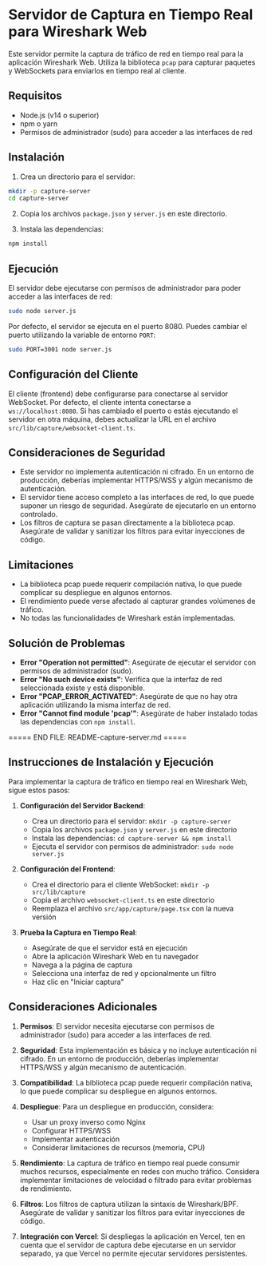 # Servidor de Captura en Tiempo Real para Wireshark Web

Este servidor permite la captura de tráfico de red en tiempo real para la aplicación Wireshark Web. Utiliza la biblioteca `pcap` para capturar paquetes y WebSockets para enviarlos en tiempo real al cliente.

## Requisitos

- Node.js (v14 o superior)
- npm o yarn
- Permisos de administrador (sudo) para acceder a las interfaces de red

## Instalación

1. Crea un directorio para el servidor:
```bash
mkdir -p capture-server
cd capture-server
```

2. Copia los archivos `package.json` y `server.js` en este directorio.

3. Instala las dependencias:
```bash
npm install
```

## Ejecución

El servidor debe ejecutarse con permisos de administrador para poder acceder a las interfaces de red:

```bash
sudo node server.js
```

Por defecto, el servidor se ejecuta en el puerto 8080. Puedes cambiar el puerto utilizando la variable de entorno `PORT`:

```bash
sudo PORT=3001 node server.js
```

## Configuración del Cliente

El cliente (frontend) debe configurarse para conectarse al servidor WebSocket. Por defecto, el cliente intenta conectarse a `ws://localhost:8080`. Si has cambiado el puerto o estás ejecutando el servidor en otra máquina, debes actualizar la URL en el archivo `src/lib/capture/websocket-client.ts`.

## Consideraciones de Seguridad

- Este servidor no implementa autenticación ni cifrado. En un entorno de producción, deberías implementar HTTPS/WSS y algún mecanismo de autenticación.
- El servidor tiene acceso completo a las interfaces de red, lo que puede suponer un riesgo de seguridad. Asegúrate de ejecutarlo en un entorno controlado.
- Los filtros de captura se pasan directamente a la biblioteca pcap. Asegúrate de validar y sanitizar los filtros para evitar inyecciones de código.

## Limitaciones

- La biblioteca pcap puede requerir compilación nativa, lo que puede complicar su despliegue en algunos entornos.
- El rendimiento puede verse afectado al capturar grandes volúmenes de tráfico.
- No todas las funcionalidades de Wireshark están implementadas.

## Solución de Problemas

- **Error "Operation not permitted"**: Asegúrate de ejecutar el servidor con permisos de administrador (sudo).
- **Error "No such device exists"**: Verifica que la interfaz de red seleccionada existe y está disponible.
- **Error "PCAP_ERROR_ACTIVATED"**: Asegúrate de que no hay otra aplicación utilizando la misma interfaz de red.
- **Error "Cannot find module 'pcap'"**: Asegúrate de haber instalado todas las dependencias con `npm install`.

===== END FILE: README-capture-server.md =====

## Instrucciones de Instalación y Ejecución

Para implementar la captura de tráfico en tiempo real en Wireshark Web, sigue estos pasos:

1. **Configuración del Servidor Backend**:
   - Crea un directorio para el servidor: `mkdir -p capture-server`
   - Copia los archivos `package.json` y `server.js` en este directorio
   - Instala las dependencias: `cd capture-server && npm install`
   - Ejecuta el servidor con permisos de administrador: `sudo node server.js`

2. **Configuración del Frontend**:
   - Crea el directorio para el cliente WebSocket: `mkdir -p src/lib/capture`
   - Copia el archivo `websocket-client.ts` en este directorio
   - Reemplaza el archivo `src/app/capture/page.tsx` con la nueva versión

3. **Prueba la Captura en Tiempo Real**:
   - Asegúrate de que el servidor está en ejecución
   - Abre la aplicación Wireshark Web en tu navegador
   - Navega a la página de captura
   - Selecciona una interfaz de red y opcionalmente un filtro
   - Haz clic en "Iniciar captura"

## Consideraciones Adicionales

1. **Permisos**: El servidor necesita ejecutarse con permisos de administrador (sudo) para acceder a las interfaces de red.

2. **Seguridad**: Esta implementación es básica y no incluye autenticación ni cifrado. En un entorno de producción, deberías implementar HTTPS/WSS y algún mecanismo de autenticación.

3. **Compatibilidad**: La biblioteca pcap puede requerir compilación nativa, lo que puede complicar su despliegue en algunos entornos.

4. **Despliegue**: Para un despliegue en producción, considera:
   - Usar un proxy inverso como Nginx
   - Configurar HTTPS/WSS
   - Implementar autenticación
   - Considerar limitaciones de recursos (memoria, CPU)

5. **Rendimiento**: La captura de tráfico en tiempo real puede consumir muchos recursos, especialmente en redes con mucho tráfico. Considera implementar limitaciones de velocidad o filtrado para evitar problemas de rendimiento.

6. **Filtros**: Los filtros de captura utilizan la sintaxis de Wireshark/BPF. Asegúrate de validar y sanitizar los filtros para evitar inyecciones de código.

7. **Integración con Vercel**: Si despliegas la aplicación en Vercel, ten en cuenta que el servidor de captura debe ejecutarse en un servidor separado, ya que Vercel no permite ejecutar servidores persistentes.
